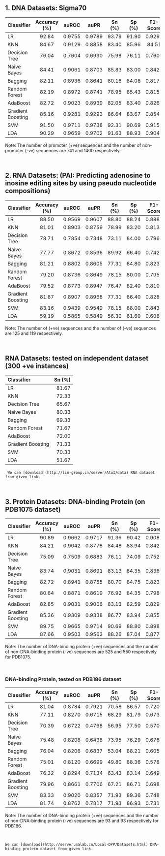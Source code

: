## 1. DNA Datasets: Sigma70
| Classifier | Accuracy (%) |  auROC | auPR   | Sn (%) |  Sp (%)  | F1-Score |  MCC   |
| :---       | :---:        | :---:  |  :---: | :---:  | :---:    | :---:    | ---:  |
|LR |92.84|0.9755|0.9789|93.79|91.90|0.9293|0.8583|
|KNN|84.67|0.9129|0.8858|83.40|85.96|84.51|0.6954|
|Decision Tree|76.04|0.7604|0.6990|75.98|76.11|0.7601|0.5220|
|Naive Bayes|84.41|0.9061|0.8703|85.83|83.00|0.8420|0.6896|
|Bagging|82.11|0.8936|0.8641|80.16|84.08|0.8174|0.6439|
|Random Forest|82.19|0.8972|0.8741|78.95|85.43|0.8156|0.6466|
|AdaBoost|82.72|0.9023|0.8939|82.05|83.40|0.8264|0.6553|
|Gradient Boosting|85.16|0.9281|0.9293|86.64|83.67|0.8544|0.7050|
|SVM|91.50|0.9711|0.9738|92.31|90.69|0.9159|0.8306|
|LDA|90.29|0.9659|0.9702|91.63|88.93|0.9042|0.8067|

Note: The number of promoter (+ve) sequences and the number of non-promoter (-ve) sequences are 741 and 1400 respectively.

&nbsp;

## 2. RNA Datasets: (PAI: Predicting adenosine to inosine editing sites by using pseudo nucleotide compositions)

| Classifier | Accuracy (%) |  auROC | auPR   | Sn (%) |  Sp (%)  | F1-Score |  MCC   |
| :---       | :---:        | :---:  |  :---: | :---:  | :---:    | :---:    | ---:  |
|LR|88.50|0.9569|0.9607|88.80|88.24|0.8886|0.7770|
|KNN|81.01|0.8903|0.8759|78.99|83.20|0.8134|0.6293|
|Decision Tree|78.71|0.7854|0.7348|73.11|84.00|0.7967|0.5938|
|Naive Bayes|77.77|0.8672|0.8536|89.92|66.40|0.7426|0.5861|
|Bagging|81.21|0.8802|0.8605|77.31|84.80|0.8233|0.6294|
|Random Forest|79.20|0.8736|0.8649|78.15|80.00|0.7959|0.5876|
|AdaBoost|79.52|0.8773|0.8947|76.47|82.40|0.8108|0.5961|
|Gradient Boosting|81.87|0.8907|0.8968|77.31|86.40|0.8289|0.6493|
|SVM|83.16|0.9439|0.9549|78.15|88.00|0.8433|0.6703|
|LDA|59.19|0.5865|0.5849|56.30|61.60|0.6063|0.1896|

Note: The number of (+ve) sequences and the number of (-ve) sequences are 125 and 119 respectively.

&nbsp;

## RNA Datasets: tested on independent dataset (300 +ve instances)
| Classifier |  Sn (%) |
| :---       | ---:  |
|LR|81.67|
|KNN|72.33|
|Decision Tree|65.67|
|Naive Bayes|80.33|
|Bagging|69.33|
|Random Forest|71.67|
|AdaBoost|72.00|
|Gradient Boosting|71.33|
|SVM|70.33|
|LDA|51.67|

&nbsp;
`We can [download](http://lin-group.cn/server/AtoI/data) RNA dataset from given link.`

&nbsp;

## 3. Protein Datasets: DNA-binding Protein (on PDB1075 dataset)
| Classifier | Accuracy (%) |  auROC | auPR   | Sn (%) |  Sp (%)  | F1-Score |  MCC   |
| :---       | :---:        | :---:  |  :---: | :---:  | :---:    | :---:    | ---:  |
|LR| 90.89|0.9662|0.9717|91.36|90.42|0.9089|0.8186|
|KNN| 84.21|0.9042|0.8778|84.48|83.94|0.8425|0.6851|
|Decision Tree|75.09|0.7509|0.6883|76.11|74.09|0.7527|0.5039|
|Naive Bayes|83.74|0.9031|0.8691|83.13|84.35|0.8362|0.6756|
|Bagging|82.72|0.8941|0.8755|80.70|84.75|0.8233|0.6569|
|Random Forest|80.64|0.8871|0.8619|76.92|84.35|0.7988|0.6160|
|AdaBoost|82.85|0.9031|0.9006|83.13|82.59|0.8291|0.6578|
|Gradient Boosting|85.36|0.9309|0.9338|86.77|83.94|0.8555|0.7096|
|SVM|89.75|0.9665|0.9714|90.69|88.80|0.8983|0.7967|
|LDA|87.66|0.9503|0.9563|88.26|87.04|0.8774|0.7541|

Note: The number of DNA-binding protein (+ve) sequences and the number of non-DNA-binding protein (-ve) sequences are 525 and 550 respectively for PDB1075.

&nbsp;

### DNA-binding Protein, tested on PDB186 dataset
| Classifier | Accuracy (%) |  auROC | auPR   | Sn (%) |  Sp (%)  | F1-Score |  MCC   |
| :---       | :---:        | :---:  |  :---: | :---:  | :---:    | :---:    | :---:  |
|LR| 81.04 |0.8784|0.7921|70.58|86.57|0.7205|0.5783|
|KNN| 77.11 |0.8270|0.6715|68.29|81.79|0.6734|0.4990|
|Decision Tree |70.39|0.6722|0.4768|56.95|77.50|0.5706|0.3457|
|Naive Bayes |75.48|0.8208|0.6438|73.95|76.29|0.6769|0.4874|
|Bagging|76.04|0.8206|0.6837|53.04|88.21|0.6052|0.4480|
|Random Forest|75.01|0.8120|0.6699|49.80|88.36|0.5788|0.4211|
|AdaBoost|76.32|0.8294|0.7134|63.43|83.14|0.6496|0.4742|
|Gradient Boosting|79.96|0.8661|0.7706|67.21|86.71|0.6987|0.5519|
|SVM|83.33|0.9020|0.8357|71.93|89.36|0.7480|0.6259|
|LDA|81.74|0.8762|0.7817|71.93|86.93|0.7312|0.5937|

Note: The number of DNA-binding protein (+ve) sequences and the number of non-DNA-binding protein (-ve) sequences are 93 and  93 respectively for PDB186.

&nbsp;

`We can [download](http://server.malab.cn/Local-DPP/Datasets.html) DNA-binding protein dataset from given link.`
